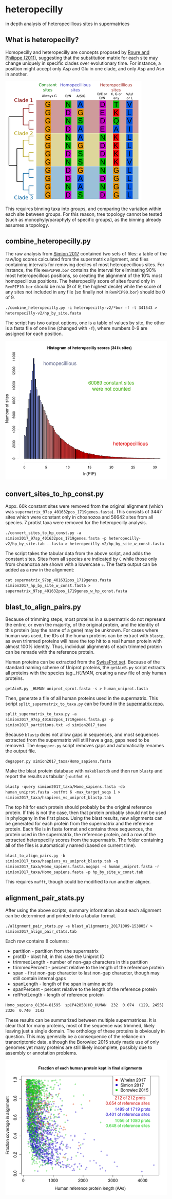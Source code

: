 # heteropecilly
in depth analysis of heteropecillious sites in supermatrices

## What is heteropecilly? ##
Homopecilly and heteropecilly are concepts proposed by [Roure and Philippe (2011)](http://www.ncbi.nlm.nih.gov/pubmed/21235782), suggesting that the substitution matrix for each site may change uniquely in specific clades over evolutionary time. For instance, a position might accept only Asp and Glu in one clade, and only Asp and Asn in another.

![heteropecilly_example_v1.png](https://github.com/wrf/heteropecilly/blob/master/heteropecilly_example_v1.png)

This requires binning taxa into groups, and comparing the variation within each site between groups. For this reason, tree topology cannot be tested (such as monophyly/paraphyly of specific groups), as the binning already assumes a topology.

## combine_heteropecilly.py ##
The raw analysis from [Simion 2017](https://github.com/psimion/SuppData_Metazoa_2017) contained two sets of files: a table of the raw/log scores calculated from the supermatrix alignment, and files containing intervals for removing deciles of most heteropecillious sites. For instance, the file `RemPIP90.bor` contains the interval for eliminating 90% most heteropecillous positions, so creating the alignment of the 10% most homopecillous positions. The heteropecilly score of sites found only in `RemPIP10.bor` should be max (9 of 9, the highest decile) while the score of any sites not included in any file (so finally not in `RemPIP90.bor`) should be 0 of 9.

`./combine_heteropecilly.py -i heteropecilly-v2/*bor -f -l 341543 > heteropecilly-v2/hp_by_site.fasta`

The script has two output options, one is a table of values by site, the other is a fasta file of one line (changed with `-f`), where numbers 0-9 are assigned for each position.

![PAUL-90x341543v-C20.lnPIP.png](https://github.com/wrf/heteropecilly/blob/master/PAUL-90x341543v-C20.lnPIP.png)

## convert_sites_to_hp_const.py ##
Appx. 60k constant sites were removed from the original alignment (which was `supermatrix_97sp_401632pos_1719genes.fasta`). This consists of 3447 sites which were constant only in choanozoa and 56642 sites from all species. 7 protist taxa were removed for the heteropecilly analysis.

`./convert_sites_to_hp_const.py -a simion2017_97sp_401632pos_1719genes.fasta -p heteropecilly-v2/hp_by_site.tab --fasta > heteropecilly-v2/hp_by_site_w_const.fasta`

The script takes the tabular data from the above script, and adds the constant sites. Sites from all species are indicated by `C` while those only from choanozoa are shown with a lowercase `c`. The fasta output can be added as a row in the alignment:

`cat supermatrix_97sp_401632pos_1719genes.fasta simion2017_hp_by_site_w_const.fasta > supermatrix_97sp_401632pos_1719genes_w_hp_const.fasta`

## blast_to_align_pairs.py ##
Because of trimming steps, most proteins in a supermatrix do not represent the entire, or even the majority, of the original protein, and the identity of this protein (say the name of a gene) may be unknown. For cases where human was used, the IDs of the human proteins can be extract with `blastp`, as even trimmed proteins will have the top hit to a real human protein with almost 100% identity. Thus, individual alignments of each trimmed protein can be remade with the reference protein.

Human proteins can be extracted from the [SwissProt set](ftp://ftp.expasy.org/databases/uniprot/current_release/knowledgebase/complete/uniprot_sprot.fasta.gz). Because of the standard naming scheme of Uniprot proteins, the `getAinB.py` script extracts all proteins with the species tag *_HUMAN*, creating a new file of only human proteins.

`getAinB.py _HUMAN uniprot_sprot.fasta -s > human_uniprot.fasta`

Then, generate a file of all human proteins used in the supermatrix. This script `split_supermatrix_to_taxa.py` can be found in the [supermatrix repo](https://github.com/wrf/supermatrix).

`split_supermatrix_to_taxa.py -a simion2017_97sp_401632pos_1719genes.fasta.gz -p simion2017_partitions.txt -d simion2017_taxa`

Because `blastp` does not allow gaps in sequences, and most sequences extracted from the supermatrix will still have a gap, gaps need to be removed. The `degapper.py` script removes gaps and automatically renames the output file.

`degapper.py simion2017_taxa/Homo_sapiens.fasta`

Make the blast protein database with `makeblastdb` and then run `blastp` and report the results as tabular (`-outfmt 6`).

`blastp -query simion2017_taxa/Homo_sapiens.fasta -db human_uniprot.fasta -outfmt 6 -max_target_seqs 1 > simion2017_taxa/hsapiens_vs_uniprot_blastp.tab`

The top hit for each protein should probably be the original reference protein. If this is not the case, then that protein probably should not be used in phylogeny in the first place. Using the blast results, new alignments can be generated for each protein from the supermatrix and the reference protein. Each file is in fasta format and contains three sequences, the protein used in the supermatrix, the reference protein, and a row of the extracted heteropecilly scores from the supermatrix. The folder containing all of the files is automatically named (based on current time).

`blast_to_align_pairs.py -b simion2017_taxa/hsapiens_vs_uniprot_blastp.tab -q simion2017_taxa/Homo_sapiens.fasta.nogaps -s human_uniprot.fasta -r simion2017_taxa/Homo_sapiens.fasta -p hp_by_site_w_const.tab`

This requires `mafft`, though could be modified to run another aligner.

## alignment_pair_stats.py ##
After using the above scripts, summary information about each alignment can be determined and printed into a tabular format.

`./alignment_pair_stats.py -a blast_alignments_20171009-153805/ > simion2017_align_pair_stats.tab`

Each row contains 8 columns:

* partition - partition from the supermatrix
* protID - blast hit, in this case the Uniprot ID
* trimmedLength - number of non-gap characters in this partition
* trimmedPercent - percent relative to the length of the reference protein
* span - first non-gap character to last non-gap character, though may still contain internal gaps
* spanLength - length of the span in amino acids
* spanPercent - percent relative to the length of the reference protein
* refProtLength - length of reference protein

`Homo_sapiens_81364-81595  sp|P42858|HD_HUMAN  232  0.074  (129, 2455)  2326  0.740  3142`

These results can be summarized between multiple supermatrices. It is clear that for many proteins, most of the sequence was trimmed, likely leaving just a single domain. The orthology of these proteins is obviously in question. This may generally be a consequence of the reliance on transcriptomic data, although the Borowiec 2015 study made use of only genomes yet many proteins are still likely incomplete, possibly due to assembly or annotation problems.

![align_pair_stats_simion-whelan-borowiec.png](https://github.com/wrf/heteropecilly/blob/master/align_pair_stats_simion-whelan-borowiec.png)

